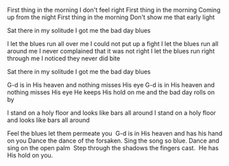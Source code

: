
First thing in the morning
I don't feel right
First thing in the morning
Coming up from the night
First thing in the morning
Don't show me that early light

Sat there in my solitude
I got me the bad day blues

I let the blues run all over me
I could not put up a fight
I let the blues run all around me
I never complained that it was not right
I let the blues run right through me
I noticed they never did bite

Sat there in my solitude
I got me the bad day blues

G-d is in His heaven and nothing misses His eye
G-d is in His heaven and nothing misses His eye
He keeps His hold on me and the bad day rolls on by

I stand on a holy floor and looks like bars all around
I stand on a holy floor and looks like bars all around


Feel the blues let them permeate you 
G-d is in His heaven and has his hand on you
Dance the dance of the forsaken.
Sing the song so blue.
Dance and sing on the open palm 
Step through the shadows the fingers cast. 
He has His hold on you.

